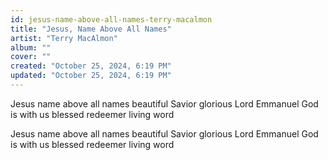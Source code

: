 ```yaml
---
id: jesus-name-above-all-names-terry-macalmon
title: "Jesus, Name Above All Names"
artist: "Terry MacAlmon"
album: ""
cover: ""
created: "October 25, 2024, 6:19 PM"
updated: "October 25, 2024, 6:19 PM"
---
```


Jesus
name above all names
beautiful Savior
glorious Lord
Emmanuel God is with us
blessed redeemer
living word

Jesus
name above all names
beautiful Savior
glorious Lord
Emmanuel God is with us
blessed redeemer
living word
